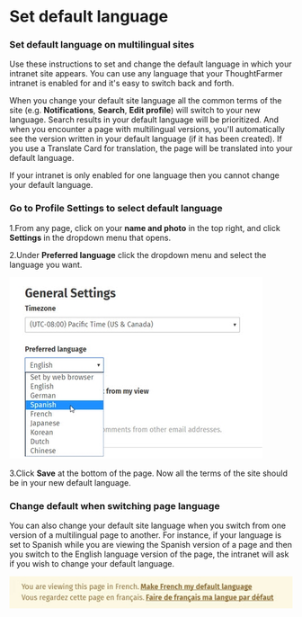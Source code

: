 # Set default language



### Set default language on multilingual sites

Use these instructions to set and change the default language in which your intranet site appears. You can use any language that your ThoughtFarmer intranet is enabled for and it's easy to switch back and forth.  
  
When you change your default site language all the common terms of the site \(e.g. **Notifications**, **Search**, **Edit profile**\) will switch to your new language. Search results in your default language will be prioritized. And when you encounter a page with multilingual versions, you'll automatically see the version written in your default language \(if it has been created\). If you use a Translate Card for translation, the page will be translated into your default language.  
  
If your intranet is only enabled for one language then you cannot change your default language.

### Go to Profile Settings to select default language 

1.From any page, click on your **name and photo** in the top right, and click **Settings** in the dropdown menu that opens.

2.Under **Preferred language** click the dropdown menu and select the language you want.  


![](../../.gitbook/assets/1%20%2842%29.jpg)



3.Click **Save** at the bottom of the page. Now all the terms of the site should be in your new default language.

### Change default when switching page language 

You can also change your default site language when you switch from one version of a multilingual page to another. For instance, if your language is set to Spanish while you are viewing the Spanish version of a page and then you switch to the English language version of the page, the intranet will ask if you wish to change your default language.

![](../../.gitbook/assets/2%20%2814%29.jpg)

